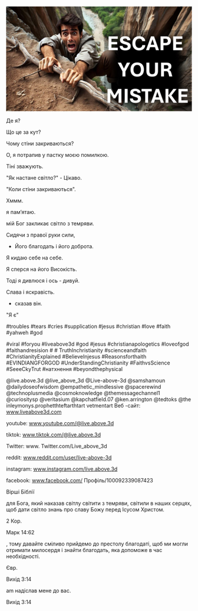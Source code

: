 ![Video cover image](../cover.jpeg "cover-photo")

Де я?

Що це за кут?

Чому стіни закриваються?

О, я потрапив у пастку моєю помилкою.

Тіні зважують.

"Як настане світло?" - Цікаво.

"Коли стіни закриваються".

Хммм.

я пам’ятаю.

мій Бог закликає світло з темряви.

Сидячи з правої руки сили,

- Його благодать і його доброта.

Я кидаю себе на себе.

Я сперся на його Високість.

Тоді я дивлюся і ось - дивуй.

Слава і яскравість.

- сказав він.

"Я є"


#troubles #tears #cries #supplication #jesus #christian #love #faith #yahweh #god

#viral #foryou #liveabove3d #god #jesus #christianapologetics #loveofgod #faithandresision # # TruthInchristianity #scienceandfaith #ChristianityExplained #BelieveInjesus #Reasonsforthaith #EVINDIANGFORGOD #UnderStandingChristianity #FaithvsScience #SeeeCkyTrut #натхнення #beyondthephysical

@live.above.3d @live_above_3d @Live-above-3d @samshamoun @dailydoseofwisdom @empathetic_mindlessive @spacerewind @technoplusmedia @cosmoknowledge @themessagechannel1 @curiositysp @veritasium @kapchatfield.07 @ken.arrington @tedtoks @the inleymonys.prophetthteftarthtart      vetmentart       Веб -сайт: www.liveabove3d.com


youtube: www.youtube.com/@live.above.3d

tiktok: www.tiktok.com/@live.above.3d

Twitter: www. Twitter.com/Live_above_3d

reddit: www.reddit.com/user/live-above-3d

instagram: www.instagram.com/live.above.3d

facebook: www.facebook.com/ Профіль/100092339087423

Вірші Біблії

для Бога, який наказав світлу світити з темряви, світили в наших серцях, щоб дати світло знань про славу Божу перед Ісусом Христом.


2 Кор.

Марк 14:62

, тому давайте сміливо прийдемо до престолу благодаті, щоб ми могли отримати милосердя і знайти благодать, яка допоможе в час необхідності.

Євр.

Вихід 3:14

am надіслав мене до вас.

Вихід 3:14


